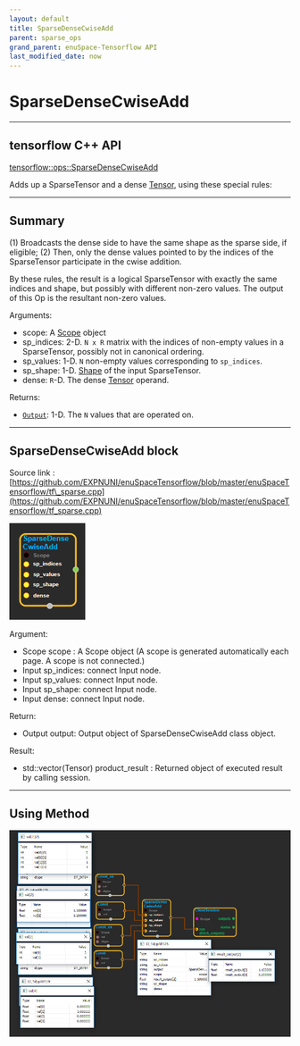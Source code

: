 ```yaml
--- 
layout: default 
title: SparseDenseCwiseAdd 
parent: sparse_ops 
grand_parent: enuSpace-Tensorflow API 
last_modified_date: now 
--- 
```


# SparseDenseCwiseAdd

---

## tensorflow C++ API

[tensorflow::ops::SparseDenseCwiseAdd](https://www.tensorflow.org/api_docs/cc/class/tensorflow/ops/sparse-dense-cwise-add)

Adds up a SparseTensor and a dense [Tensor](https://www.tensorflow.org/api_docs/cc/class/tensorflow/tensor.html#classtensorflow_1_1_tensor), using these special rules:

---

## Summary

\(1\) Broadcasts the dense side to have the same shape as the sparse side, if eligible; \(2\) Then, only the dense values pointed to by the indices of the SparseTensor participate in the cwise addition.

By these rules, the result is a logical SparseTensor with exactly the same indices and shape, but possibly with different non-zero values. The output of this Op is the resultant non-zero values.

Arguments:

* scope: A [Scope](https://www.tensorflow.org/api_docs/cc/class/tensorflow/scope.html#classtensorflow_1_1_scope) object
* sp\_indices: 2-D. `N x R` matrix with the indices of non-empty values in a SparseTensor, possibly not in canonical ordering.
* sp\_values: 1-D. `N` non-empty values corresponding to `sp_indices`.
* sp\_shape: 1-D. [Shape](https://www.tensorflow.org/api_docs/cc/class/tensorflow/ops/shape.html#classtensorflow_1_1ops_1_1_shape) of the input SparseTensor.
* dense: `R`-D. The dense [Tensor](https://www.tensorflow.org/api_docs/cc/class/tensorflow/tensor.html#classtensorflow_1_1_tensor) operand.

Returns:

* [`Output`](https://www.tensorflow.org/api_docs/cc/class/tensorflow/output.html#classtensorflow_1_1_output): 1-D. The `N` values that are operated on.

---

## SparseDenseCwiseAdd block

Source link : [https://github.com/EXPNUNI/enuSpaceTensorflow/blob/master/enuSpaceTensorflow/tf\_sparse.cpp](https://github.com/EXPNUNI/enuSpaceTensorflow/blob/master/enuSpaceTensorflow/tf_sparse.cpp)

![](./assets/sparse_op/SparseDenseCwiseAdd1.jpg)

Argument:

* Scope scope : A Scope object \(A scope is generated automatically each page. A scope is not connected.\)
* Input sp\_indices: connect  Input node.
* Input sp\_values: connect  Input node.
* Input sp\_shape: connect  Input node.
* Input dense: connect  Input node.

Return:

* Output output: Output object of SparseDenseCwiseAdd class object.

Result:

* std::vector\(Tensor\) product\_result : Returned object of executed result by calling session.

---

## Using Method

![](./assets/sparse_op/SparseDenseCwiseAdd2.jpg)

